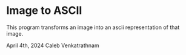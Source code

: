 # Image to ASCII
This program transforms an image into an ascii representation of that image.

April 4th, 2024
Caleb Venkatrathnam